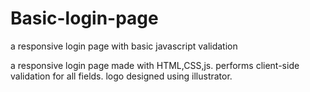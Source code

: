 # Basic-login-page
a responsive login page with basic javascript validation

a responsive login page made with HTML,CSS,js.
performs client-side validation for all fields.
logo designed using illustrator.

